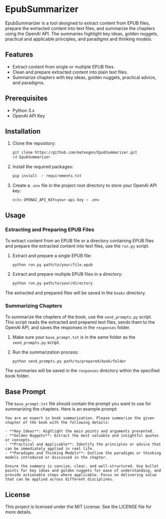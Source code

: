 # EpubSummarizer

EpubSummarizer is a tool designed to extract content from EPUB files, prepare the extracted content into text files, and summarize the chapters using the OpenAI API. The summaries highlight key ideas, golden nuggets, practical and applicable principles, and paradigms and thinking models.

## Features

- Extract content from single or multiple EPUB files.
- Clean and prepare extracted content into plain text files.
- Summarize chapters with key ideas, golden nuggets, practical advice, and paradigms.

## Prerequisites

- Python 3.x
- OpenAI API Key

## Installation

1. Clone the repository:

   ```sh
   git clone https://github.com/mateogon/EpubSummarizer.git
   cd EpubSummarizer
   ```

2. Install the required packages:

   ```sh
   pip install -r requirements.txt
   ```

3. Create a `.env` file in the project root directory to store your OpenAI API key:
   ```sh
   echo OPENAI_API_KEY=your-api-key > .env
   ```

## Usage

### Extracting and Preparing EPUB Files

To extract content from an EPUB file or a directory containing EPUB files and prepare the extracted content into text files, use the `run.py` script.

1. Extract and prepare a single EPUB file:

   ```sh
   python run.py path/to/your/file.epub
   ```

2. Extract and prepare multiple EPUB files in a directory:
   ```sh
   python run.py path/to/your/directory
   ```

The extracted and prepared files will be saved in the `books` directory.

### Summarizing Chapters

To summarize the chapters of the book, use the `send_prompts.py` script. This script reads the extracted and prepared text files, sends them to the OpenAI API, and saves the responses in the `responses` folder.

1. Make sure your `base_prompt.txt` is in the same folder as the `send_prompts.py` script.

2. Run the summarization process:
   ```sh
   python send_prompts.py path/to/prepared/book/folder
   ```

The summaries will be saved in the `responses` directory within the specified book folder.

## Base Prompt

The `base_prompt.txt` file should contain the prompt you want to use for summarizing the chapters. Here is an example prompt:

```
You are an expert in book summarization. Please summarize the given chapter of the book with the following details:

- **Key Ideas**: Highlight the main points and arguments presented.
- **Golden Nuggets**: Extract the most valuable and insightful quotes or concepts.
- **Practical and Applicable**: Identify the principles or advice that can be immediately applied in real life.
- **Paradigms and Thinking Models**: Outline the paradigms or thinking models introduced or discussed in the chapter.

Ensure the summary is concise, clear, and well-structured. Use bullet points for key ideas and golden nuggets for ease of understanding, and provide actionable steps where applicable. Focus on delivering value that can be applied across different disciplines.
```

## License

This project is licensed under the MIT License. See the LICENSE file for more details.
